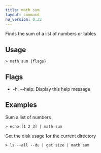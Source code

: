 ```yaml
---
title: math sum
layout: command
nu_version: 0.32
---
```


Finds the sum of a list of numbers or tables

## Usage

```shell
> math sum {flags}
```

## Flags

- -h, --help: Display this help message

## Examples

Sum a list of numbers

```shell
> echo [1 2 3] | math sum
```

Get the disk usage for the current directory

```shell
> ls --all --du | get size | math sum
```
